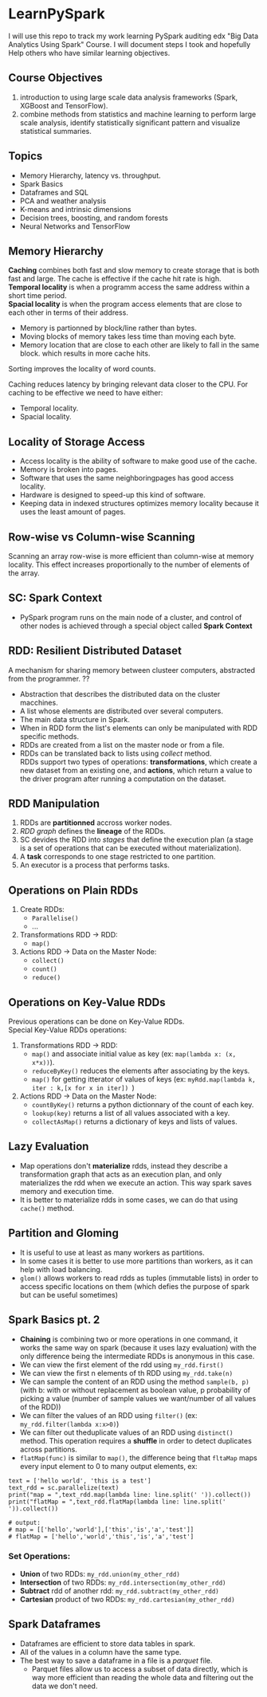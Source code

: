 # LearnPySpark
I will use this repo to track my work learning PySpark auditing edx  "Big Data Analytics Using Spark" Course. I will document steps I took and hopefully Help others who have similar learning objectives.

## Course Objectives
1. introduction to using large scale data analysis frameworks (Spark, XGBoost and TensorFlow).
2. combine methods from statistics and machine learning to perform large scale analysis, identify statistically significant pattern and visualize statistical summaries.

## Topics
*   Memory Hierarchy, latency vs. throughput.
*   Spark Basics
*   Dataframes and SQL
*   PCA and weather analysis
*   K-means and intrinsic dimensions
*   Decision trees, boosting, and random forests
*   Neural Networks and TensorFlow

## Memory Hierarchy
**Caching** combines both fast and slow memory to create storage that is both fast and large.
The cache is effective if the cache hit rate is high.</br>
**Temporal locality** is when a programm access the same address within a short time period.</br>
**Spacial locality** is when the program access elements that are close to each other in terms of their address.</br>
* Memory is partionned by block/line rather than bytes.
* Moving blocks of memory takes less time than moving each byte.
* Memory location that are close to each other are likely to fall in the same block.
which results in more cache hits.</br>

Sorting improves the locality of word counts.

Caching reduces latency by bringing relevant data closer to the CPU.
For caching to be effective we need to have either:
* Temporal locality.
* Spacial locality.

## Locality of Storage Access
* Access locality is the ability of software to make good use of the cache.
* Memory is broken into pages.
* Software that uses the same neighboringpages has good access locality.
* Hardware is designed to speed-up this kind of software.
* Keeping data in indexed structures optimizes memory locality because it uses the least amount of pages.

## Row-wise vs Column-wise Scanning
Scanning an array row-wise is more efficient than column-wise at memory locality. This effect increases proportionally to the number of elements of the array.

## SC: Spark Context
* PySpark program runs on the main node of a cluster, and control of other nodes is achieved through a special object called **Spark Context**
## RDD: Resilient Distributed Dataset
A mechanism for sharing memory between clusteer computers, abstracted from the programmer. ??
* Abstraction that describes the distributed data on the cluster macchines.
* A list whose elements are distributed over several computers.
* The main data structure in Spark.
* When in RDD form the list's elements can only be manipulated with RDD specific methods.
* RDDs are created from a list on the master node or from a file.
* RDDs can be translated back to lists using *collect* method.</br>
RDDs support two types of operations: **transformations**, which create a new dataset from an existing one, and **actions**, which return a value to the driver program after running a computation on the dataset.

## RDD Manipulation 
1. RDDs are **partitionned** accross worker nodes.
2. *RDD graph* defines the **lineage** of the RDDs.
3. SC devides the RDD into *stages* that define the execution plan (a stage is a set of operations that can be executed without materialization).
4. A **task** corresponds to one stage restricted to one partition.
5. An executor is a process that performs tasks.

## Operations on Plain RDDs
1. Create RDDs:
    * ```Parallelise()```
    * ...
2. Transformations RDD -> RDD:
    * ```map()```
3. Actions RDD -> Data on the Master Node:
    * ```collect()```
    * ```count()```
    * ```reduce()```
    
## Operations on Key-Value RDDs
Previous operations can be done on Key-Value RDDs.</br>
Special Key-Value RDDs operations:
1. Transformations RDD -> RDD:
    * ```map()``` and associate initial value as key (ex: ```map(lambda x: (x, x*x))```).
    * ```reduceByKey()``` reduces the elements after associating by the keys.
    * ```map()``` for getting itterator of values of keys (ex: ```myRdd.map(lambda k, iter : k,[x for x in iter]) ```)
2. Actions RDD -> Data on the Master Node:
    * ```countByKey()``` returns a python dictionnary of the count of each key.
    * ```lookup(key)``` returns a list of all values associated with a key.
    * ```collectAsMap()``` returns a dictionary of keys and lists of values.

## Lazy Evaluation
* Map operations don't **materialize** rdds, instead they describe a transformation graph that acts as an execution plan, and only materializes the rdd when we execute an action. This way spark saves memory and execution time.</br>
*  It is better to materialize rdds in some cases, we can do that using ```cache()``` method.</br>

## Partition and Gloming
* It is useful to use at least as many workers as partitions.
* In some cases it is better to use more partitions than workers, as it can help with load balancing.
* ```glom()``` allows workers to read rdds as tuples (immutable lists) in order to access specific locations on them (which defies the purpose of spark but can be useful sometimes)

## Spark Basics pt. 2
* **Chaining** is combining two or more operations in one command, it works the same way on spark (because it uses lazy evaluation) with the only difference being the intermediate RDDs is anonymous in this case.
* We can view the first element of the rdd using ```my_rdd.first()```
* We can view the first n elements of th RDD using ```my_rdd.take(n)```
* We can sample the content of an RDD using the method ```sample(b, p)``` (with b: with or without replacement as boolean value, p probability of picking a value (number of sample values we want/number of all values of the RDD))
* We can filter the values of an RDD using ```filter()``` (ex: ```my_rdd.filter(lambda x:x>0)```)
* We can filter out theduplicate values of an RDD using ```distinct()``` method. This operation requires a **shuffle** in order to detect duplicates across partitions.
* ```flatMap(func)``` is similar to ```map()```, the difference being that ```fltaMap``` maps every input element to 0 to many output elements, ex: 
``` 
text = ['hello world', 'this is a test']
text_rdd = sc.parallelize(text)
print("map = ",text_rdd.map(lambda line: line.split(' ')).collect())
print("flatMap = ",text_rdd.flatMap(lambda line: line.split(' ')).collect())

# output:
# map = [['hello','world'],['this','is','a','test']]
# flatMap = ['hello','world','this','is','a','test']
```
### Set Operations:
* **Union** of two RDDs: ``` my_rdd.union(my_other_rdd) ```
* **Intersection** of two RDDs:  ``` my_rdd.intersection(my_other_rdd) ```
* **Subtract** rdd of another rdd:   ``` my_rdd.subtract(my_other_rdd) ```
* **Cartesian** product of two RDDs:  ``` my_rdd.cartesian(my_other_rdd) ```

## Spark Dataframes
* Dataframes are efficient to store data tables in spark.
* All of the values in a column have the same type.
* The best way to save a dataframe in a file is a *parquet* file.
    * Parquet files allow us to access a subset of data directly, which is way more efficient than reading the whole data and filtering out the data we don't need.
